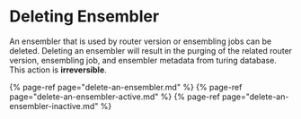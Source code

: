 # Deleting Ensembler

An ensembler that is used by router version or ensembling jobs can be deleted. Deleting an ensembler will result in the purging of the related router version, ensembling job, and ensembler metadata from turing database. This action is **irreversible**.

{% page-ref page="delete-an-ensembler.md" %}
{% page-ref page="delete-an-ensembler-active.md" %}
{% page-ref page="delete-an-ensembler-inactive.md" %}

